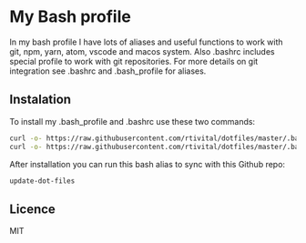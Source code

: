 # My Bash profile

In my bash profile I have lots of aliases and useful functions to work with git, npm, yarn, atom, vscode and macos system. Also .bashrc includes special profile to work with git repositories. For more details on git integration see .bashrc and .bash_profile for aliases.

## Instalation
To install my .bash_profile and .bashrc use these two commands:
```sh
curl -o- https://raw.githubusercontent.com/rtivital/dotfiles/master/.bash_profile > /Users/$(whoami)/.bash_profile
curl -o- https://raw.githubusercontent.com/rtivital/dotfiles/master/.bashrc > /Users/$(whoami)/.bashrc
```

After installation you can run this bash alias to sync with this Github repo:
```sh
update-dot-files
```

## Licence
MIT
